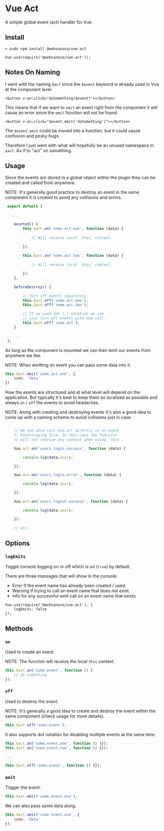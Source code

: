 # Vue Act

A simple global event (act) handler for Vue.


## Install

~~~
> sudo npm install @websanova/vue-act
~~~    

~~~
Vue.use(require('@websanova/vue-act'));
~~~


## Notes On Naming

I went with the naming `$act` since the `$event` keyword is already used in Vue at the component level.

~~~
<button v-on:click="doSomething($event)"></button>
~~~

This means that if we want to `emit` an event right from the component it will cause an error since the `emit` function will not be found.

~~~
<button v-on:click="$event.emit('doSomething')"></button>
~~~

The `$event.emit` could be moved into a function, but it could cause confusion and pesky bugs.

Therefore I just went with what will hopefully be an unused namespace in `$act`. As if to "act" on something.


## Usage

Since the events are stored in a global object within the plugin they can be created and called from anywhere.

NOTE: It's generally good practice to destroy an event in the same component it is created to avoid any collisions and errors.

~~~javascript
 export default {

   ...

    mounted() {
        this.$act.on('some.act.one', function (data) {
            
            // Will receive local `this` context.

        });
        
        this.$act.on('some.act.two', function (data) {
            
            // Will receive local `this` context.

        });
    },

    beforeDestroy() {

        // Turn off events separately.
        this.$act.off('some.act.one');
        this.$act.off('some.act.two');

        // If we used dot (.) notation we can
        // also turn off events with one call.
        this.$act.off('some.act');
    }

    ...
 };
~~~

As long as the component is mounted we can then emit our events from anywhere we like.

NOTE: When emitting an event you can pass some data into it.

~~~javascript
this.$act.emit('some.act.one', {
    some: 'data'
})
~~~

How the events are structured and at what level will depend on the application. But typically it's best to keep them as localized as possible and always `on` / `off` the events to avoid headaches.

NOTE: Along with creating and destroying events it's also a good idea to come up with a naming scheme to avoid collisions just in case.

~~~javascript

    // We can also call Vue.act directly in an event
    // bootstraping file. In this case the function
    // will not receive any context when using `this`.

    Vue.act.on('users.login.success', function (data) {

        console.log(data.user);

    });

    Vue.act.on('users.login.error', function (data) {

        console.log(data.user);

    });

    Vue.act.on('users.logout.success', function (data) {

        console.log(data.user);

    });

    // etc...

~~~


## Options

### `logEmits`

Toggle console logging on or off which is on (`true`) by default.

There are three messages that will show in the console:

* Error if the event name has already been created / used.
* Warning if trying to call an event name that does not exist.
* Info for any successful emit call on an event name that exists.

~~~
Vue.use(require('@websanova/vue-act'), {
    logEmits: false
});
~~~


## Methods

### `on`

Used to create an event.

NOTE: The function will receive the local `this` context.

~~~javascript
this.$act.on('some.event', function () {
    // do something
});
~~~

### `off`

Used to destroy the event.

NOTE: It's generally a good idea to create and destroy the event within the same component (check usage for more details).

~~~javascript
this.$act.off('some.event');
~~~

It also supports dot notation for disabling multiple events at the same time.

~~~javascript
this.$act.on('some.event.one', function () {});
this.$act.on('some.event.two', function () {});

...

this.$act.off('some.event', function () {});

~~~

### `emit`

Trigger the event.

~~~javascript
this.$act.emit('some.event.one');
~~~

We can also pass some data along.

~~~javascript
this.$act.emit('some.event.one', {
    some: 'data'
});
~~~